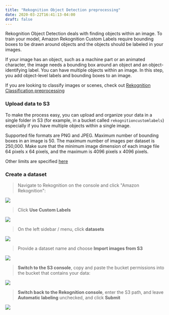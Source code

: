```yaml
---
title: "Rekognition Object Detection preprocessing"
date: 2020-03-22T16:41:13-04:00
draft: false
---
```

Rekognition Object Detection deals with finding objects within an image. To train your model, Amazon Rekognition Custom Labels require bounding boxes to be drawn around objects and the objects should be labeled in your images.

If your image has an object, such as a machine part or an animated character, the image needs a bounding box around an object and an object-identifying label. You can have multiple objects within an image. In this step, you add object-level labels and bounding boxes to an image.

If you are looking to classify images or scenes, check out [Rekognition Classification preprocessing](../rekogscenes)

### Upload data to S3

To make the process easy, you can upload and organize your data in a single folder in S3 (for example, in a bucket called ```rekognitioncustomlabels```) especially if you have multiple objects within a single image.

Supported file formats are PNG and JPEG. Maximum number of bounding boxes in an image is 50. The maximum number of images per dataset is 250,000. Make sure that the minimum image dimension of each image file 64 pixels x 64 pixels, and the maximum is 4096 pixels x 4096 pixels.

Other limits are specified [here](https://docs.aws.amazon.com/rekognition/latest/customlabels-dg/limits.html)

### Create a dataset

> Navigate to Rekognition on the console and click "Amazon Rekognition":

![](/images/navigatetorekognition.png)

> Click **Use Custom Labels**

![](/images/clickcustomlabels.png)

> On the left sidebar / menu, click **datasets**

![](/images/clickdatasetsmenu.png)

> Provide a dataset name and choose **Import images from S3**

![](/images/importimagesfroms3.png)

> **Switch to the S3 console**, copy and paste the bucket  permissions into the bucket that contains your data:

![](/images/pastebucketconfiguration.png)

> **Switch back to the Rekognition console**, enter the S3 path, and leave **Automatic labeling** unchecked, and click **Submit**

![](/images/enters3pathwithoutautomaticlabeling.png)
